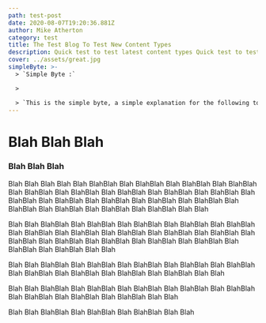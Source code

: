 ```yaml
---
path: test-post
date: 2020-08-07T19:20:36.881Z
author: Mike Atherton
category: test
title: The Test Blog To Test New Content Types
description: Quick test to test latest content types Quick test to test latest content types Quick test to test latest content types Quick test to test latest content types Quick test to test latest content types tent types Quick test to test latest content types tent types Quick test to test latest content types tent types Quick test to test latest content types
cover: ../assets/great.jpg
simpleByte: >-
  > `Simple Byte :`

  >

  > `This is the simple byte, a simple explanation for the following topic. The idea is to make it easy for somebody to pick up the important parts. `
---
```


# Blah Blah Blah

### Blah Blah Blah

Blah Blah Blah Blah Blah BlahBlah Blah BlahBlah Blah BlahBlah Blah BlahBlah Blah BlahBlah Blah BlahBlah Blah BlahBlah Blah BlahBlah Blah BlahBlah Blah BlahBlah Blah BlahBlah Blah BlahBlah Blah BlahBlah Blah BlahBlah Blah BlahBlah Blah BlahBlah Blah BlahBlah Blah BlahBlah Blah Blah

Blah Blah BlahBlah Blah BlahBlah Blah BlahBlah Blah BlahBlah Blah BlahBlah Blah BlahBlah Blah BlahBlah Blah BlahBlah Blah BlahBlah Blah BlahBlah Blah BlahBlah Blah BlahBlah Blah BlahBlah Blah BlahBlah Blah BlahBlah Blah BlahBlah Blah BlahBlah Blah Blah

Blah Blah BlahBlah Blah BlahBlah Blah BlahBlah Blah BlahBlah Blah BlahBlah Blah BlahBlah Blah BlahBlah Blah BlahBlah Blah BlahBlah Blah Blah

Blah Blah BlahBlah Blah BlahBlah Blah BlahBlah Blah BlahBlah Blah BlahBlah Blah BlahBlah Blah BlahBlah Blah BlahBlah Blah Blah

Blah Blah BlahBlah Blah BlahBlah Blah BlahBlah Blah Blah
